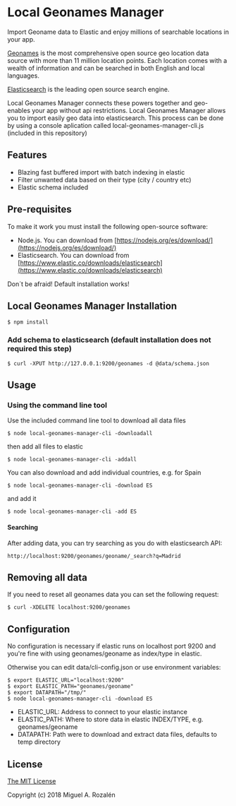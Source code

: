# Local Geonames Manager

Import Geoname data to Elastic and enjoy millions of searchable locations in your app.

[Geonames](http://www.geonames.org/) is the most comprehensive open source geo location data source with
more than 11 million location points. Each location comes with a wealth of
information and can be searched in both English and local languages.

[Elasticsearch](https://www.elastic.co/) is the leading open source search engine.

Local Geonames Manager connects these powers together and geo-enables your app 
without api restrictions. Local Geonames Manager allows you to import easily geo data into elasticsearch.
This process can be done by using a console aplication called local-geonames-manager-cli.js (included in this repository)

## Features
* Blazing fast buffered import with batch indexing in elastic
* Filter unwanted data based on their type (city / country etc)
* Elastic schema included

## Pre-requisites
To make it work you must install the following open-source software:
* Node.js. You can download from  [https://nodejs.org/es/download/](https://nodejs.org/es/download/)
* Elasticsearch. You can download from [https://www.elastic.co/downloads/elasticsearch](https://www.elastic.co/downloads/elasticsearch)

Don´t be afraid! Default installation works!

## Local Geonames Manager Installation

```
$ npm install
```

### Add schema to elasticsearch (default installation does not required this step)

```
$ curl -XPUT http://127.0.0.1:9200/geonames -d @data/schema.json
```

## Usage

### Using the command line tool
Use the included command line tool to download all data files

```
$ node local-geonames-manager-cli -downloadall
```

then add all files to elastic

```
$ node local-geonames-manager-cli -addall
```

You can also download and add individual countries, e.g. for Spain

```
$ node local-geonames-manager-cli -download ES
```

and add it

```
$ node local-geonames-manager-cli -add ES
```

#### Searching

After adding data, you can try searching as you do with elasticsearch API:

```
http://localhost:9200/geonames/geoname/_search?q=Madrid
```

## Removing all data

If you need to reset all geonames data you can set the following request:
```
$ curl -XDELETE localhost:9200/geonames
```

## Configuration

No configuration is necessary if elastic runs on localhost port 9200 and
you're fine with using geonames/geoname as index/type in elastic.

Otherwise you can edit data/cli-config.json or use environment variables:
```
$ export ELASTIC_URL="localhost:9200"
$ export ELASTIC_PATH="geonames/geoname"
$ export DATAPATH="/tmp/"
$ node local-geonames-manager-cli -download ES
```

* ELASTIC_URL: Address to connect to your elastic instance
* ELASTIC_PATH: Where to store data in elastic INDEX/TYPE, e.g. geonames/geoname
* DATAPATH: Path were to download and extract data files, defaults to temp directory

## License

[The MIT License](http://opensource.org/licenses/MIT)

Copyright (c) 2018 Miguel A. Rozalén
